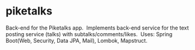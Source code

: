 # piketalks
Back-end for the Piketalks app.&nbsp;
Implements back-end service for the text posting service (talks) with subtalks/comments/likes.&nbsp;
Uses: Spring Boot(Web, Security, Data JPA, Mail), Lombok, Mapstruct.
